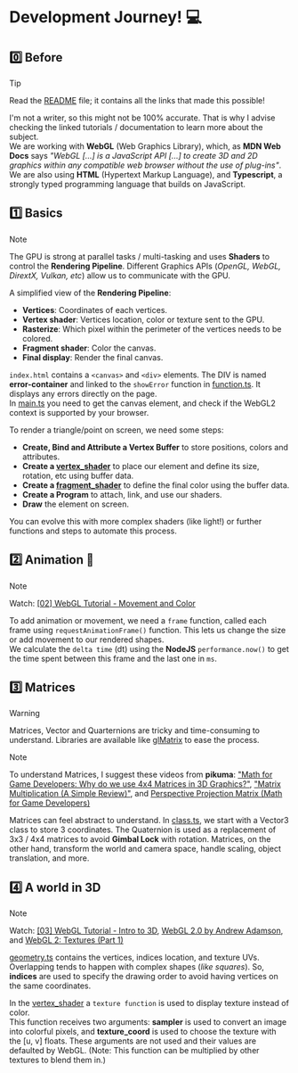 # Development Journey! 💻

## 0️⃣ Before

> [!TIP]  
> Read the [README](README.md) file; it contains all the links that made this possible!

I'm not a writer, so this might not be 100% accurate. That is why I advise checking the linked tutorials / documentation to learn more about the subject.  
We are working with **WebGL** (Web Graphics Library), which, as **MDN Web Docs** says *"WebGL [...] is a JavaScript API [...] to create 3D and 2D graphics within any compatible web browser without the use of plug-ins"*. We are also using **HTML** (Hypertext Markup Language), and **Typescript**, a strongly typed programming language that builds on JavaScript.  

## 1️⃣ Basics

> [!NOTE]  
> The GPU is strong at parallel tasks / multi-tasking and uses **Shaders** to control the **Rendering Pipeline**. Different Graphics APIs (*OpenGL, WebGL, DirextX, Vulkan, etc*) allow us to communicate with the GPU.

A simplified view of the **Rendering Pipeline**:
- **Vertices**: Coordinates of each vertices.
- **Vertex shader**: Vertices location, color or texture sent to the GPU.
- **Rasterize**: Which pixel within the perimeter of the vertices needs to be colored.
- **Fragment shader**: Color the canvas.
- **Final display**: Render the final canvas.

`index.html` contains a `<canvas>` and `<div>` elements. The DIV is named **error-container** and linked to the `showError` function in [function.ts](/src/function.ts). It displays any errors directly on the page.  
In [main.ts](/src/main.ts) you need to get the canvas element, and check if the WebGL2 context is supported by your browser.

To render a triangle/point on screen, we need some steps:  
- **Create, Bind and Attribute a Vertex Buffer** to store positions, colors and attributes.
- **Create a [vertex_shader](/shaders/vertex_shader.vert)** to place our element and define its size, rotation, etc using buffer data.
- **Create a [fragment_shader](/shaders/fragment_shader.frag)** to define the final color using the buffer data.
- **Create a Program** to attach, link, and use our shaders.
- **Draw** the element on screen.

You can evolve this with more complex shaders (like light!) or further functions and steps to automate this process.

## 2️⃣ Animation 🔁

> [!NOTE]  
> Watch: [[02] WebGL Tutorial - Movement and Color](https://youtu.be/lLa6XkVLj0w)

To add animation or movement, we need a `frame` function, called each frame using `requestAnimationFrame()` function. This lets us change the size or add movement to our rendered shapes.  
We calculate the `delta time` (dt) using the **NodeJS** `performance.now()` to get the time spent between this frame and the last one in `ms`.   

## 3️⃣ Matrices

> [!WARNING]  
> Matrices, Vector and Quarternions are tricky and time-consuming to understand. Libraries are available like [glMatrix](https://glmatrix.net/) to ease the process.

> [!NOTE]  
> To understand Matrices, I suggest these videos from **pikuma**: ["Math for Game Developers: Why do we use 4x4 Matrices in 3D Graphics?"](https://youtu.be/Do_vEjd6gF0), ["Matrix Multiplication (A Simple Review)"](https://youtu.be/UG530eh8q4A), and [Perspective Projection Matrix (Math for Game Developers)](https://youtu.be/EqNcqBdrNyI)

Matrices can feel abstract to understand. In [class.ts](/src/class.ts), we start with a Vector3 class to store 3 coordinates. The Quaternion is used as a replacement of 3x3 / 4x4 matrices to avoid **Gimbal Lock** with rotation. Matrices, on the other hand, transform the world and camera space, handle scaling, object translation, and more.

## 4️⃣ A world in 3D

> [!NOTE]  
> Watch: [[03] WebGL Tutorial - Intro to 3D](https://youtu.be/_GSCxcmJ06A), [WebGL 2.0 by Andrew Adamson](https://youtube.com/playlist?list=PLPbmjY2NVO_X1U1JzLxLDdRn4NmtxyQQo), and [WebGL 2: Textures (Part 1)](https://youtu.be/0nZn5YPNf5k)

[geometry.ts](/src/geometry.ts) contains the vertices, indices location, and texture UVs. Overlapping tends to happen with complex shapes (*like squares*). So, **indices** are used to specify the drawing order to avoid having vertices on the same coordinates.

In the [vertex_shader](/shaders/vertex_shader.vert) a `texture function` is used to display texture instead of color.  
This function receives two arguments: **sampler** is used to convert an image into colorful pixels, and **texture_coord** is used to choose the texture with the [u, v] floats. These arguments are not used and their values are defaulted by WebGL. (Note: This function can be multiplied by other textures to blend them in.)